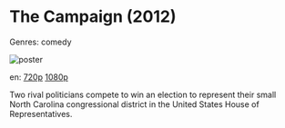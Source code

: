 # The Campaign (2012)

Genres: comedy

![poster](http://image.tmdb.org/t/p/w500/6uH8BOWN60mu2Vd5z4jCaVWb2ix.jpg)

en:
  [720p](magnet:?xt=urn:btih:97DB19F2DCB328C18F06710DDFA41F70E9516D90&tr=udp://glotorrents.pw:6969/announce&tr=udp://tracker.opentrackr.org:1337/announce&tr=udp://torrent.gresille.org:80/announce&tr=udp://tracker.openbittorrent.com:80&tr=udp://tracker.coppersurfer.tk:6969&tr=udp://tracker.leechers-paradise.org:6969&tr=udp://p4p.arenabg.ch:1337&tr=udp://tracker.internetwarriors.net:1337)
  [1080p](magnet:?xt=urn:btih:9BD330D143DF62DFFA85AFD82DD1D4F8BF7EC15F&tr=udp://glotorrents.pw:6969/announce&tr=udp://tracker.opentrackr.org:1337/announce&tr=udp://torrent.gresille.org:80/announce&tr=udp://tracker.openbittorrent.com:80&tr=udp://tracker.coppersurfer.tk:6969&tr=udp://tracker.leechers-paradise.org:6969&tr=udp://p4p.arenabg.ch:1337&tr=udp://tracker.internetwarriors.net:1337)
  


Two rival politicians compete to win an election to represent their small North Carolina congressional district in the United States House of Representatives.